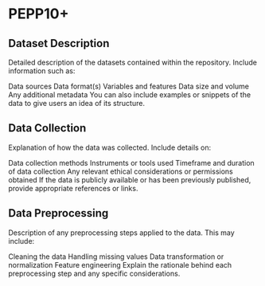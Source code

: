 # PEPP10+
## Dataset Description
Detailed description of the datasets contained within the repository. Include information such as:

Data sources
Data format(s)
Variables and features
Data size and volume
Any additional metadata
You can also include examples or snippets of the data to give users an idea of its structure.

## Data Collection
Explanation of how the data was collected. Include details on:

Data collection methods
Instruments or tools used
Timeframe and duration of data collection
Any relevant ethical considerations or permissions obtained
If the data is publicly available or has been previously published, provide appropriate references or links.

## Data Preprocessing
Description of any preprocessing steps applied to the data. This may include:

Cleaning the data
Handling missing values
Data transformation or normalization
Feature engineering
Explain the rationale behind each preprocessing step and any specific considerations.
